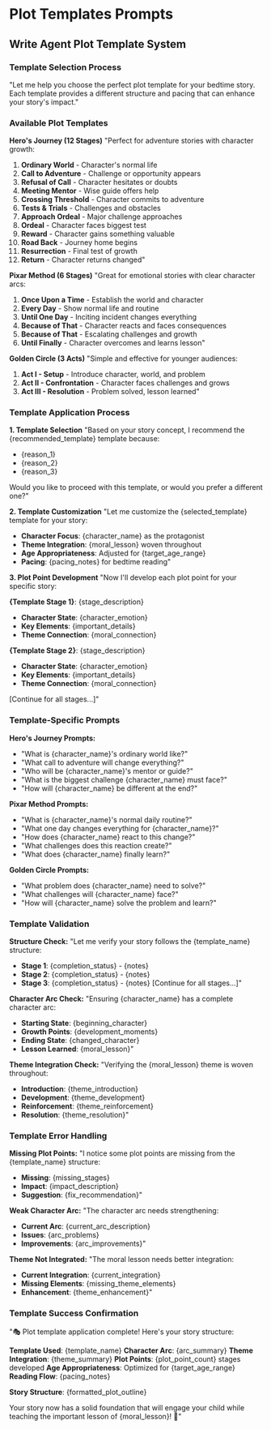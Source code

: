 <!-- Powered by BMAD™ Core -->

# Plot Templates Prompts

## Write Agent Plot Template System

### Template Selection Process
"Let me help you choose the perfect plot template for your bedtime story. Each template provides a different structure and pacing that can enhance your story's impact."

### Available Plot Templates

**Hero's Journey (12 Stages)**
"Perfect for adventure stories with character growth:
1. **Ordinary World** - Character's normal life
2. **Call to Adventure** - Challenge or opportunity appears
3. **Refusal of Call** - Character hesitates or doubts
4. **Meeting Mentor** - Wise guide offers help
5. **Crossing Threshold** - Character commits to adventure
6. **Tests & Trials** - Challenges and obstacles
7. **Approach Ordeal** - Major challenge approaches
8. **Ordeal** - Character faces biggest test
9. **Reward** - Character gains something valuable
10. **Road Back** - Journey home begins
11. **Resurrection** - Final test of growth
12. **Return** - Character returns changed"

**Pixar Method (6 Stages)**
"Great for emotional stories with clear character arcs:
1. **Once Upon a Time** - Establish the world and character
2. **Every Day** - Show normal life and routine
3. **Until One Day** - Inciting incident changes everything
4. **Because of That** - Character reacts and faces consequences
5. **Because of That** - Escalating challenges and growth
6. **Until Finally** - Character overcomes and learns lesson"

**Golden Circle (3 Acts)**
"Simple and effective for younger audiences:
1. **Act I - Setup** - Introduce character, world, and problem
2. **Act II - Confrontation** - Character faces challenges and grows
3. **Act III - Resolution** - Problem solved, lesson learned"

### Template Application Process

**1. Template Selection**
"Based on your story concept, I recommend the {recommended_template} template because:
- {reason_1}
- {reason_2}
- {reason_3}

Would you like to proceed with this template, or would you prefer a different one?"

**2. Template Customization**
"Let me customize the {selected_template} template for your story:
- **Character Focus**: {character_name} as the protagonist
- **Theme Integration**: {moral_lesson} woven throughout
- **Age Appropriateness**: Adjusted for {target_age_range}
- **Pacing**: {pacing_notes} for bedtime reading"

**3. Plot Point Development**
"Now I'll develop each plot point for your specific story:

**{Template Stage 1}**: {stage_description}
- **Character State**: {character_emotion}
- **Key Elements**: {important_details}
- **Theme Connection**: {moral_connection}

**{Template Stage 2}**: {stage_description}
- **Character State**: {character_emotion}
- **Key Elements**: {important_details}
- **Theme Connection**: {moral_connection}

[Continue for all stages...]"

### Template-Specific Prompts

**Hero's Journey Prompts:**
- "What is {character_name}'s ordinary world like?"
- "What call to adventure will change everything?"
- "Who will be {character_name}'s mentor or guide?"
- "What is the biggest challenge {character_name} must face?"
- "How will {character_name} be different at the end?"

**Pixar Method Prompts:**
- "What is {character_name}'s normal daily routine?"
- "What one day changes everything for {character_name}?"
- "How does {character_name} react to this change?"
- "What challenges does this reaction create?"
- "What does {character_name} finally learn?"

**Golden Circle Prompts:**
- "What problem does {character_name} need to solve?"
- "What challenges will {character_name} face?"
- "How will {character_name} solve the problem and learn?"

### Template Validation

**Structure Check:**
"Let me verify your story follows the {template_name} structure:
- **Stage 1**: {completion_status} - {notes}
- **Stage 2**: {completion_status} - {notes}
- **Stage 3**: {completion_status} - {notes}
[Continue for all stages...]"

**Character Arc Check:**
"Ensuring {character_name} has a complete character arc:
- **Starting State**: {beginning_character}
- **Growth Points**: {development_moments}
- **Ending State**: {changed_character}
- **Lesson Learned**: {moral_lesson}"

**Theme Integration Check:**
"Verifying the {moral_lesson} theme is woven throughout:
- **Introduction**: {theme_introduction}
- **Development**: {theme_development}
- **Reinforcement**: {theme_reinforcement}
- **Resolution**: {theme_resolution}"

### Template Error Handling

**Missing Plot Points:**
"I notice some plot points are missing from the {template_name} structure:
- **Missing**: {missing_stages}
- **Impact**: {impact_description}
- **Suggestion**: {fix_recommendation}"

**Weak Character Arc:**
"The character arc needs strengthening:
- **Current Arc**: {current_arc_description}
- **Issues**: {arc_problems}
- **Improvements**: {arc_improvements}"

**Theme Not Integrated:**
"The moral lesson needs better integration:
- **Current Integration**: {current_integration}
- **Missing Elements**: {missing_theme_elements}
- **Enhancement**: {theme_enhancement}"

### Template Success Confirmation

"🎭 Plot template application complete! Here's your story structure:

**Template Used**: {template_name}
**Character Arc**: {arc_summary}
**Theme Integration**: {theme_summary}
**Plot Points**: {plot_point_count} stages developed
**Age Appropriateness**: Optimized for {target_age_range}
**Reading Flow**: {pacing_notes}

**Story Structure**:
{formatted_plot_outline}

Your story now has a solid foundation that will engage your child while teaching the important lesson of {moral_lesson}! 🌟"
